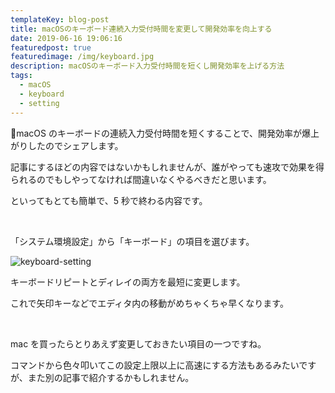 ```yaml
---
templateKey: blog-post
title: macOSのキーボード連続入力受付時間を変更して開発効率を向上する
date: 2019-06-16 19:06:16
featuredpost: true
featuredimage: /img/keyboard.jpg
description: macOSのキーボード入力受付時間を短くし開発効率を上げる方法
tags:
  - macOS
  - keyboard
  - setting
---
```


macOS のキーボードの連続入力受付時間を短くすることで、開発効率が爆上がりしたのでシェアします。

記事にするほどの内容ではないかもしれませんが、誰がやっても速攻で効果を得られるのでもしやってなければ間違いなくやるべきだと思います。

といってもとても簡単で、5 秒で終わる内容です。

<br>

「システム環境設定」から「キーボード」の項目を選びます。

![keyboard-setting](/img/keyboard-setting.jpg)

キーボードリピートとディレイの両方を最短に変更します。

これで矢印キーなどでエディタ内の移動がめちゃくちゃ早くなります。

<br>

mac を買ったらとりあえず変更しておきたい項目の一つですね。

コマンドから色々叩いてこの設定上限以上に高速にする方法もあるみたいですが、また別の記事で紹介するかもしれません。
